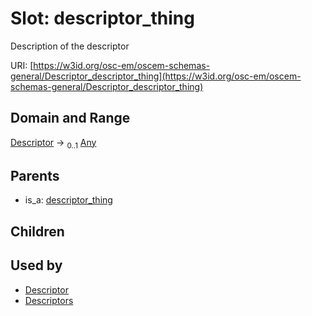 
# Slot: descriptor_thing

Description of the descriptor

URI: [https://w3id.org/osc-em/oscem-schemas-general/Descriptor_descriptor_thing](https://w3id.org/osc-em/oscem-schemas-general/Descriptor_descriptor_thing)


## Domain and Range

[Descriptor](Descriptor.md) &#8594;  <sub>0..1</sub> [Any](Any.md)

## Parents

 *  is_a: [descriptor_thing](descriptor_thing.md)

## Children


## Used by

 * [Descriptor](Descriptor.md)
 * [Descriptors](Descriptors.md)
